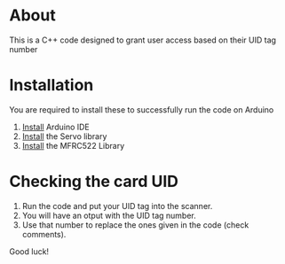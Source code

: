 # About
This is a C++ code designed to grant user access based on their UID tag number <br>

# Installation
You are required to install these to successfully run the code on Arduino 
1. [Install](https://support.arduino.cc/hc/en-us/articles/360019833020-Download-and-install-Arduino-IDE) Arduino IDE <br>
2. [Install](https://www.arduino.cc/reference/en/libraries/servo/) the Servo library <br>
3. [Install](https://www.arduino.cc/reference/en/libraries/mfrc522/) the MFRC522 Library <br>

# Checking the card UID
1. Run the code and put your UID tag into the scanner. <br>
2. You will have an otput with the UID tag number. <br>
3. Use that number to replace the ones given in the code (check comments). <br>

Good luck!